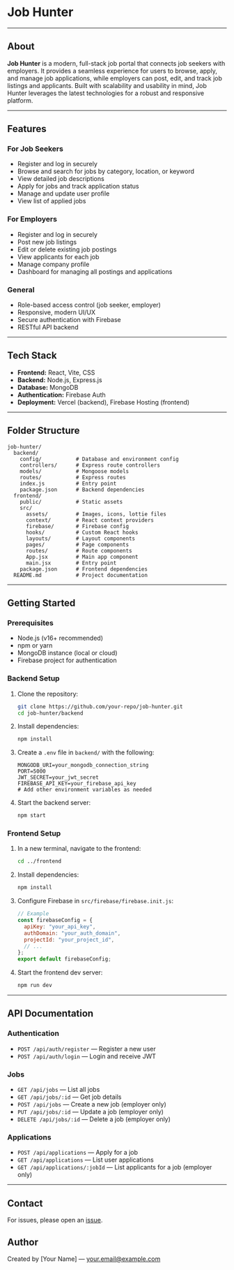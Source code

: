 # Job Hunter

---

## About

**Job Hunter** is a modern, full-stack job portal that connects job seekers with employers. It provides a seamless experience for users to browse, apply, and manage job applications, while employers can post, edit, and track job listings and applicants. Built with scalability and usability in mind, Job Hunter leverages the latest technologies for a robust and responsive platform.

---

## Features

### For Job Seekers

- Register and log in securely
- Browse and search for jobs by category, location, or keyword
- View detailed job descriptions
- Apply for jobs and track application status
- Manage and update user profile
- View list of applied jobs

### For Employers

- Register and log in securely
- Post new job listings
- Edit or delete existing job postings
- View applicants for each job
- Manage company profile
- Dashboard for managing all postings and applications

### General

- Role-based access control (job seeker, employer)
- Responsive, modern UI/UX
- Secure authentication with Firebase
- RESTful API backend

---

## Tech Stack

- **Frontend:** React, Vite, CSS
- **Backend:** Node.js, Express.js
- **Database:** MongoDB
- **Authentication:** Firebase Auth
- **Deployment:** Vercel (backend), Firebase Hosting (frontend)

---

## Folder Structure

```
job-hunter/
  backend/
    config/           # Database and environment config
    controllers/      # Express route controllers
    models/           # Mongoose models
    routes/           # Express routes
    index.js          # Entry point
    package.json      # Backend dependencies
  frontend/
    public/           # Static assets
    src/
      assets/         # Images, icons, lottie files
      context/        # React context providers
      firebase/       # Firebase config
      hooks/          # Custom React hooks
      layouts/        # Layout components
      pages/          # Page components
      routes/         # Route components
      App.jsx         # Main app component
      main.jsx        # Entry point
    package.json      # Frontend dependencies
  README.md           # Project documentation
```

---

## Getting Started

### Prerequisites

- Node.js (v16+ recommended)
- npm or yarn
- MongoDB instance (local or cloud)
- Firebase project for authentication

### Backend Setup

1. Clone the repository:
   ```bash
   git clone https://github.com/your-repo/job-hunter.git
   cd job-hunter/backend
   ```
2. Install dependencies:
   ```bash
   npm install
   ```
3. Create a `.env` file in `backend/` with the following:
   ```env
   MONGODB_URI=your_mongodb_connection_string
   PORT=5000
   JWT_SECRET=your_jwt_secret
   FIREBASE_API_KEY=your_firebase_api_key
   # Add other environment variables as needed
   ```
4. Start the backend server:
   ```bash
   npm start
   ```

### Frontend Setup

1. In a new terminal, navigate to the frontend:
   ```bash
   cd ../frontend
   ```
2. Install dependencies:
   ```bash
   npm install
   ```
3. Configure Firebase in `src/firebase/firebase.init.js`:
   ```js
   // Example
   const firebaseConfig = {
     apiKey: "your_api_key",
     authDomain: "your_auth_domain",
     projectId: "your_project_id",
     // ...
   };
   export default firebaseConfig;
   ```
4. Start the frontend dev server:
   ```bash
   npm run dev
   ```

---

## API Documentation

### Authentication

- `POST /api/auth/register` — Register a new user
- `POST /api/auth/login` — Login and receive JWT

### Jobs

- `GET /api/jobs` — List all jobs
- `GET /api/jobs/:id` — Get job details
- `POST /api/jobs` — Create a new job (employer only)
- `PUT /api/jobs/:id` — Update a job (employer only)
- `DELETE /api/jobs/:id` — Delete a job (employer only)

### Applications

- `POST /api/applications` — Apply for a job
- `GET /api/applications` — List user applications
- `GET /api/applications/:jobId` — List applicants for a job (employer only)

---

## Contact

For issues, please open an [issue](https://github.com/your-repo/job-hunter/issues).

## Author

Created by [Your Name] — [your.email@example.com](mailto:your.email@example.com)
